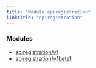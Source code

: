 ```yaml
---
title: "Module apiregistration"
linktitle: "apiregistration"
---
```


<!-- WARNING: this page was generated by a tool. Do not edit it by hand. -->
<!-- To change it, please see https://github.com/pulumi/docs/tree/master/tools/tscdocgen. -->


<h3>Modules</h3>
<ul class="api">
    <li><a href="v1/"><span class="symbol module"></span>apiregistration/v1</a></li>
    <li><a href="v1beta1/"><span class="symbol module"></span>apiregistration/v1beta1</a></li>
</ul>








